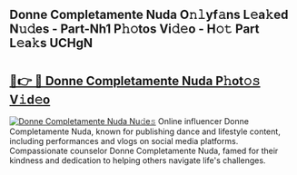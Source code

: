 ## Donne Completamente Nuda O𝚗𝚕yf𝚊ns L𝚎a𝚔ed N𝚞𝚍es - Part-Nh1 P𝚑𝚘tos Vi𝚍𝚎o - H𝚘𝚝 Part L𝚎a𝚔s UCHgN

# <h2><a href="http://kfbk0ag.oniu.top/?m=Donne+Completamente+Nuda">🔗👉 🔴 Donne Completamente Nuda P𝚑ot𝚘𝚜 V𝚒d𝚎o</a></h2>

[![Donne Completamente Nuda Nu𝚍e𝚜](https://i.imgur.com/0qMVB7G.gif)](http://kfbk0ag.oniu.top/?m=Donne+Completamente+Nuda)
Online influencer Donne Completamente Nuda, known for publishing dance and lifestyle content, including performances and vlogs on social media platforms. Compassionate counselor Donne Completamente Nuda, famed for their kindness and dedication to helping others navigate life's challenges.  

